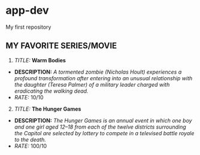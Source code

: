 # app-dev
My first repository
## **MY FAVORITE SERIES/MOVIE**
1. *TITLE:* **Warm Bodies**

- **DESCRIPTION:** *A tormented zombie (Nicholas Hoult) experiences a profound transformation after entering into an unusual relationship with the daughter (Teresa Palmer) of a military leader charged with eradicating the walking dead.*
- *RATE:* 10/10

2. *TITLE:* **The Hunger Games**

- **DESCRIPTION:** *The Hunger Games is an annual event in which one boy and one girl aged 12–18 from each of the twelve districts surrounding the Capitol are selected by lottery to compete in a televised battle royale to the death.* 
- *RATE:* 100/10
